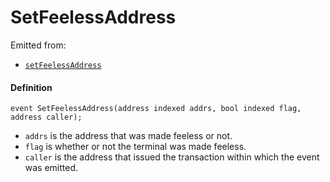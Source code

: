 
# SetFeelessAddress

Emitted from:

* [`setFeelessAddress`](/dev/api/v3/contracts/or-payment-terminals/or-abstract/jbpayoutredemptionpaymentterminal/write/setfeelessaddress.md)

#### Definition

```
event SetFeelessAddress(address indexed addrs, bool indexed flag, address caller);
```

* `addrs` is the address that was made feeless or not.
* `flag` is whether or not the terminal was made feeless.
* `caller` is the address that issued the transaction within which the event was emitted.
